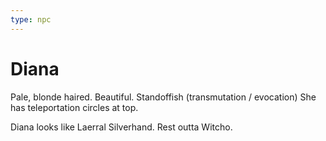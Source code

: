 ```yaml
---
type: npc
---
```


# Diana
Pale, blonde haired. Beautiful. Standoffish (transmutation / evocation)
She has teleportation circles at top.

Diana looks like Laerral Silverhand. Rest outta Witcho.
